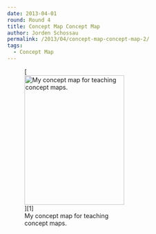 ```yaml
---
date: 2013-04-01
round: Round 4
title: Concept Map Concept Map
author: Jorden Schossau
permalink: /2013/04/concept-map-concept-map-2/
tags:
  - Concept Map
---
```

<figure id="attachment_2046" style="width: 231px;" class="wp-caption alignnone">[<img class="size-medium wp-image-2046" alt="My concept map for teaching concept maps." src="/training-course/uploads/2013/04/conceptMap_JS-231x300.png" width="231" height="300" />][1]<figcaption class="wp-caption-text">My concept map for teaching concept maps.</figcaption></figure>

 [1]: /training-course/uploads/2013/04/conceptMap_JS.png
